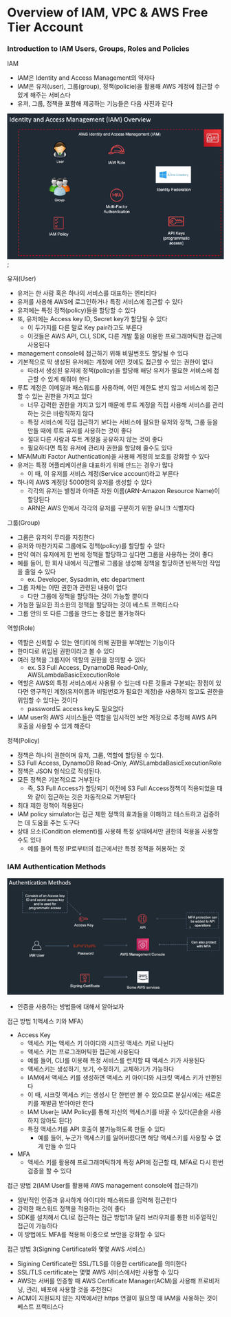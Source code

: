 # Overview of IAM, VPC & AWS Free Tier Account

### Introduction to IAM Users, Groups, Roles and Policies

IAM
* IAM은 Identity and Access Management의 약자다
* IAM은 유저(user), 그룹(group), 정책(policie)을 활용해 AWS 계정에 접근할 수 있게 해주는 서비스다
* 유저, 그룹, 정책을 포함해 제공하는 기능들은 다음 사진과 같다

![IAMServices](./iam_overview.png);

유저(User)
* 유저는 한 사람 혹은 하나의 서비스를 대표하는 엔티티다
* 유저를 사용해 AWS에 로그인하거나 특정 서비스에 접근할 수 있다
* 유저에는 특정 정책(policy)들을 할당할 수 있다
* 또, 유저에는 Access key ID, Secret key가 할당될 수 있다
  - 이 두가지를 다른 말로 Key pair라고도 부른다
  - 이것들은 AWS API, CLI, SDK, 다른 개발 툴을 이용한 프로그래머틱한 접근에 사용된다
* management console에 접근하기 위해 비밀번호도 할당될 수 있다
* 기본적으로 막 생성된 유저에는 계정에 어떤 것에도 접근할 수 있는 권한이 없다
  - 따라서 생성된 유저에 정책(policy)을 할당해 해당 유저가 필요한 서비스에 접근할 수 있게 해줘야 한다
* 루트 계정은 이메일과 패스워드를 사용하며, 어떤 제한도 받지 않고 서비스에 접근할 수 있는 권한을 가지고 있다
  - 너무 강력한 권한을 가지고 있기 때문에 루트 계정을 직접 사용해 서비스를 관리하는 것은 바람직하지 않다
  - 특정 서비스에 직접 접근하기 보다는 서비스에 필요한 유저와 정책, 그룹 등을 만들 때에 루트 유저를 사용하는 것이 좋다 
  - 절대 다른 사람과 루트 계정을 공유하지 않는 것이 좋다
  - 필요하다면 특정 유저에 관리자 권한을 할당해 줄수도 있다
* MFA(Multi Factor Authentication)을 사용해 계정의 보호를 강화할 수 있다
* 유저는 특정 어플리케이션을 대표하기 위해 만드는 경우가 많다
  - 이 때, 이 유저를 서비스 계정(Service account)라고 부른다
* 하나의 AWS 계정당 5000명의 유저를 생성할 수 있다
  - 각각의 유저는 별칭과 아마존 자원 이름(ARN-Amazon Resource Name)이 할당된다
  - ARN은 AWS 안에서 각각의 유저를 구분하기 위한 유니크 식별자다

그룹(Group)
* 그룹은 유저의 무리를 지칭한다
* 유저와 마찬가지로 그룹에도 정책(policy)를 할당할 수 있다
* 만약 여러 유저에게 한 번에 정책을 할당하고 싶다면 그룹을 사용하는 것이 좋다
* 예를 들어, 한 회사 내에서 직군별로 그룹을 생성해 정책을 할당하면 반복적인 작업을 줄일 수 있다  
  - ex. Developer, Sysadmin, etc department
* 그룹 자체는 어떤 권한과 관련된 내용이 없다
  - 다만 그룹에 정책을 할당하는 것이 가능할 뿐이다
* 가능한 필요한 최소한의 정책을 할당하는 것이 베스트 프랙티스다
* 그룹 안의 또 다른 그룹을 만드는 중첩은 불가능하다

역할(Role)
* 역할은 신뢰할 수 있는 엔티티에 의해 권한을 부여받는 기능이다
* 한마디로 위임된 권한이라고 볼 수 있다
* 여러 정책을 그룹지어 역할의 권한을 정의할 수 있다
  - ex. S3 Full Access, DynamoDB Read-Only, AWSLambdaBasicExecutionRole
* 역할은 AWS의 특정 서비스에서 사용될 수 있는데 다른 것들과 구분되는 장점이 있다면 영구적인 계정(유저이름과 비밀번호가 필요한 계정)을 사용하지 않고도 권한을 위임할 수 있다는 것이다
  - password도 access key도 필요없다
* IAM user와 AWS 서비스들은 역할을 임시적인 보안 계정으로 추정해 AWS API 호출을 사용할 수 있게 해준다

정책(Policy)
* 정책은 하나의 권한이며 유저, 그룹, 역할에 할당될 수 있다.
* S3 Full Access, DynamoDB Read-Only, AWSLambdaBasicExecutionRole
* 정책은 JSON 형식으로 작성된다.
* 모든 정책은 기본적으로 거부된다
  - 즉, S3 Full Access가 할당되기 이전에 S3 Full Access정책이 적용되었을 때와 같이 접근하는 것은 자동적으로 거부된다
* 최대 제한 정책이 적용된다
* IAM policy simulator는 접근 제한 정책의 효과들을 이해하고 테스트하고 검증하는 데 도움을 주는 도구다
* 상태 요소(Condition element)를 사용해 특정 상태에서만 권한의 적용을 사용할 수도 있다
  - 예를 들어 특정 IP로부터의 접근에서만 특정 정책을 허용하는 것

### IAM Authentication Methods

![authentication_method](authentication_methods.png)
* 인증을 사용하는 방법들에 대해서 알아보자

접근 방법 1(액세스 키와 MFA)
* Access Key
  - 액세스 키는 액세스 키 아이디와 시크릿 액세스 키로 나뉜다
  - 액세스 키는 프로그래머틱한 접근에 사용된다
  - 예를 들어, CLI를 이용해 특정 서비스를 런치할 때 액세스 키가 사용된다
  - 액세스키는 생성하기, 보기, 수정하기, 교체하기가 가능하다
  - IAM에서 액세스 키를 생성하면 액세스 키 아이디와 시크릿 액세스 키가 반환된다
  - 이 때, 시크릿 액세스 키는 생성시 단 한번만 볼 수 있으므로 분실시에는 새로운 키를 재발급 받아야만 한다
  - IAM User는 IAM Policy를 통해 자신의 액세스키를 바꿀 수 있다(콘솔을 사용하지 않아도 된다)
  - 특정 액세스키를 API 호출이 불가능하도록 만들 수 있다
    - 예를 들어, 누군가 액세스키를 잃어버렸다면 해당 액세스키를 사용할 수 없게 만들 수 있다
* MFA
  - 액세스 키를 활용해 프로그래머틱하게 특정 API에 접근할 때, MFA로 다시 한번 검증을 할 수 있다

접근 방법 2(IAM User를 활용해 AWS management console에 접근하기)
* 일반적인 인증과 유사하게 아이디와 패스워드를 입력해 접근한다
* 강력한 패스워드 정책을 적용하는 것이 좋다
* SDK를 설치해서 CLI로 접근하는 접근 방법1과 달리 브라우저를 통한 비주얼적인 접근이 가능하다
* 이 방법에도 MFA를 적용해 이중으로 보안을 강화할 수 있다

접근 방법 3(Signing Certificate와 몇몇 AWS 서비스)
* Sigining Certificate란 SSL/TLS를 이용한 certificate를 의미한다
* SSL/TLS certificate는 몇몇 AWS 서비스에서만 사용할 수 있다
* AWS는 서버를 인증할 때 AWS Certificate Manager(ACM)을 사용해 프로비저닝, 관리, 배포에 사용할 것을 추천한다
* ACM이 지원되지 않는 지역에서만 https 연결이 필요할 때 IAM을 사용하는 것이 베스트 프랙티스다